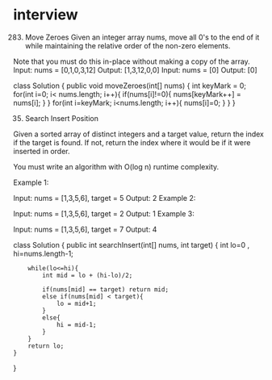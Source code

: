 # interview

283. Move Zeroes
Given an integer array nums, move all 0's to the end of it while maintaining the relative order of the non-zero elements.

Note that you must do this in-place without making a copy of the array.
Input: nums = [0,1,0,3,12]
Output: [1,3,12,0,0]
Input: nums = [0]
Output: [0]

class Solution {
    public void moveZeroes(int[] nums) {
        int keyMark = 0;
        for(int i=0; i< nums.length; i++){
            if(nums[i]!=0){
                nums[keyMark++] = nums[i];
            }
        }
        for(int i=keyMark; i<nums.length; i++){
            nums[i]=0;
        }
    }
}



35. Search Insert Position

Given a sorted array of distinct integers and a target value, return the index if the target is found. If not, return the index where it would be if it were inserted in order.

You must write an algorithm with O(log n) runtime complexity.

Example 1:

Input: nums = [1,3,5,6], target = 5
Output: 2
Example 2:

Input: nums = [1,3,5,6], target = 2
Output: 1
Example 3:

Input: nums = [1,3,5,6], target = 7
Output: 4

class Solution {
    public int searchInsert(int[] nums, int target) {
        int lo=0 , hi=nums.length-1;
        
        while(lo<=hi){
            int mid = lo + (hi-lo)/2;
            
            if(nums[mid] == target) return mid;
            else if(nums[mid] < target){
                lo = mid+1;
            }
            else{
                hi = mid-1;
            }
        }
        return lo;
    }
}
